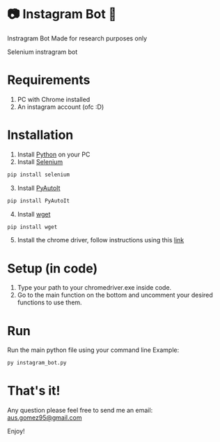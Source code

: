 # 📷 Instagram Bot 🤖

Instragram Bot
Made for research purposes only

Selenium instragram bot

# Requirements

1. PC with Chrome installed
2. An instagram account (ofc :D)

# Installation

1. Install [Python](https://www.python.org/downloads/) on your PC
2. Install [Selenium](https://www.selenium.dev/)

```bash
pip install selenium
```

3. Install [PyAutoIt](https://pypi.org/project/PyAutoIt/)

```bash
pip install PyAutoIt
```

4. Install [wget](https://pypi.org/project/wget/)

```bash
pip install wget
```

5. Install the chrome driver, follow instructions using this [link](https://sites.google.com/a/chromium.org/chromedriver/getting-started)

# Setup (in code)

1. Type your path to your chromedriver.exe inside code.
2. Go to the main function on the bottom and uncomment your desired functions to use them.

# Run

Run the main python file using your command line
Example:

```bash
py instagram_bot.py
```

# That's it!

Any question please feel free to send me an email: aus.gomez95@gmail.com

Enjoy!

